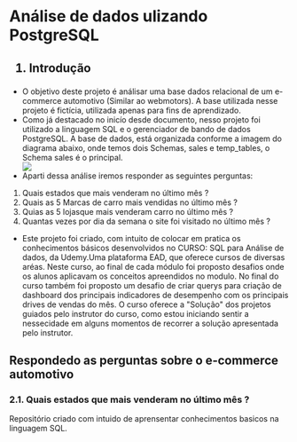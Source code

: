 <h1>Análise de dados ulizando PostgreSQL</h1>

<h2><ol><li>Introdução</li></ol></h2>

<ul>
<li>O objetivo deste projeto é análisar uma base dados relacional de um e-commerce automotivo (Similar ao webmotors). A base utilizada nesse projeto é fictícia, utilizada apenas para fins de aprendizado.</li>

<li>Como já destacado no inicío desde documento, nesso projeto foi utilizado a linguagem SQL e o gerenciador de bando de dados PostgreSQL. A base de dados, está organizada conforme a imagem do diagrama abaixo, onde temos dois Schemas, sales e temp_tables,  o Schema sales é o principal.</li>


<img src="https://user-images.githubusercontent.com/73189777/173167367-02b1efda-0597-40e4-9826-b10f326859d2.png">

  <li>Aparti dessa análise iremos responder as seguintes perguntas:</li>
  
  
</ul>
<ol start = "1">
    <li>Quais estados que mais venderam no último mês ?</li>
    <li>Quais as 5 Marcas de carro mais vendidas no último mês ?</li>
    <li>Quias as 5 lojasque mais venderam carro no último mês ?</li>
    <li>Quantas vezes por dia da semana o site foi visitado no último mês ?</li>
  </ol>

<ul>
  <li>Este projeto foi criado, com intuito de colocar em pratica os conhecimentos básicos desenvolvidos no CURSO: SQL para Análise de dados, da Udemy.Uma plataforma EAD, que oferece cursos de diversas aréas. Neste curso, ao final de cada módulo foi proposto desafios onde os alunos aplicavam os conceitos apreendidos no modulo. No final do curso também foi proposto um desafio de criar querys para criação de dashboard dos principais indicadores de desempenho com os principais drives de vendas do mês. O curso oferece a "Solução" dos projetos guiados pelo instrutor do curso, como estou iniciando sentir a nessecidade em alguns momentos de recorrer a solução apresentada pelo instrutor.  </li>
</ul>
<h2> Respondedo as perguntas sobre o e-commerce automotivo</h2>

<h3>2.1. Quais estados que mais venderam no último mês ?</h3>
Repositório criado com intuido de aprensentar conhecimentos basicos na linguagem SQL. 
